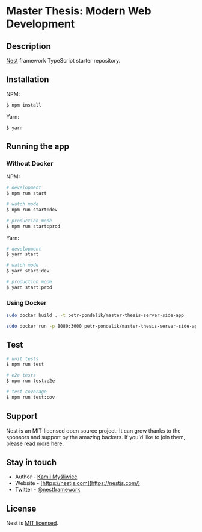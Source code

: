 # Master Thesis: Modern Web Development

## Description

[Nest](https://github.com/nestjs/nest) framework TypeScript starter repository.

## Installation

NPM:
```bash
$ npm install
```

Yarn:
```bash
$ yarn
```

## Running the app

### Without Docker

NPM:
```bash
# development
$ npm run start

# watch mode
$ npm run start:dev

# production mode
$ npm run start:prod
```

Yarn:
```bash
# development
$ yarn start

# watch mode
$ yarn start:dev

# production mode
$ yarn start:prod
```

### Using Docker

```bash
sudo docker build . -t petr-pondelik/master-thesis-server-side-app

sudo docker run -p 8080:3000 petr-pondelik/master-thesis-server-side-app
```

## Test

```bash
# unit tests
$ npm run test

# e2e tests
$ npm run test:e2e

# test coverage
$ npm run test:cov
```

## Support

Nest is an MIT-licensed open source project. It can grow thanks to the sponsors and support by the amazing backers. If you'd like to join them, please [read more here](https://docs.nestjs.com/support).

## Stay in touch

- Author - [Kamil Myśliwiec](https://kamilmysliwiec.com)
- Website - [https://nestjs.com](https://nestjs.com/)
- Twitter - [@nestframework](https://twitter.com/nestframework)

## License

Nest is [MIT licensed](LICENSE).

